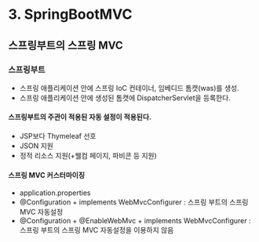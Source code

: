 # 3. SpringBootMVC
  
## 스프링부트의 스프링 MVC
 
### 스프링부트
- 스프링 애플리케이션 안에 스프링 IoC 컨테이너, 임베디드 톰캣(was)를 생성.
- 스프링 애플리케이션 안에 생성된 톰캣에 DispatcherServlet을 등록한다.

#### 스프링부트의 주관이 적용된 자동 설정이 적용된다.
- JSP보다 Thymeleaf 선호
- JSON 지원
- 정적 리소스 지원(+웰컴 페이지, 파비콘 등 지원)

#### 스프링 MVC 커스터마이징
- application.properties
- @Configuration + implements WebMvcConfigurer : 스프링 부트의 스프링 MVC 자동설정
- @Configuration + @EnableWebMvc + implements WebMvcConfigurer : 스프링 부트의 스프링 MVC 자동설정을 이용하지 않음

